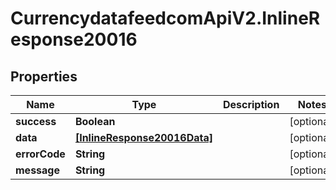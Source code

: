 # CurrencydatafeedcomApiV2.InlineResponse20016

## Properties
Name | Type | Description | Notes
------------ | ------------- | ------------- | -------------
**success** | **Boolean** |  | [optional] 
**data** | [**[InlineResponse20016Data]**](InlineResponse20016Data.md) |  | [optional] 
**errorCode** | **String** |  | [optional] 
**message** | **String** |  | [optional] 

